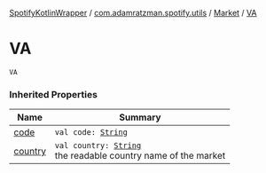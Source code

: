 [SpotifyKotlinWrapper](../../index.md) / [com.adamratzman.spotify.utils](../index.md) / [Market](index.md) / [VA](./-v-a.md)

# VA

`VA`

### Inherited Properties

| Name | Summary |
|---|---|
| [code](code.md) | `val code: `[`String`](https://kotlinlang.org/api/latest/jvm/stdlib/kotlin/-string/index.html) |
| [country](country.md) | `val country: `[`String`](https://kotlinlang.org/api/latest/jvm/stdlib/kotlin/-string/index.html)<br>the readable country name of the market |
